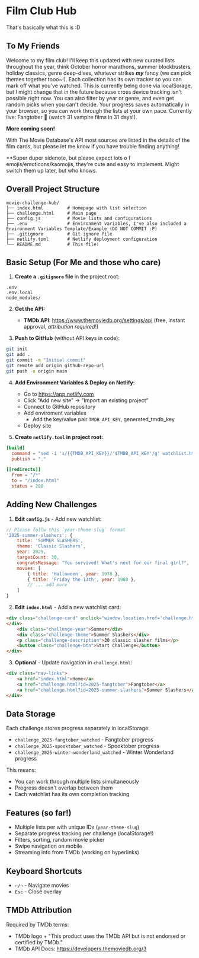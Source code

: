 # Film Club Hub

That's basically what this is :D

## To My Friends

Welcome to my film club! I'll keep this updated with new curated lists throughout the year, think October horror marathons, summer blockbusters, holiday classics, genre deep-dives, whatever strikes **_my_** fancy (we can pick themes together tooo~!). Each collection has its own tracker so you can mark off what you've watched. This is currently being done via localSorage, but I might change that in the future because cross device tracking isn't possible right now. You can also filter by year or genre, and even get random picks when you can't decide. Your progress saves automatically in your browser, so you can work through the lists at your own pace. Currently live: Fangtober 🦇 (watch 31 vampire films in 31 days!).

**More coming soon!**

With The Movie Database's API most sources are listed in the details of the film cards, but please let me know if you have trouble finding anything!

**Super duper sidenote, but please expect lots o f emojis/emoticons/kaomojis, they're cute and easy to implement. Might switch them up later, but who knows.

## Overall Project Structure

```
movie-challenge-hub/
├── index.html         # Homepage with list selection
├── challenge.html     # Main page
├── config.js          # Movie lists and configurations
├── .env               # Environment variables, I've also included a Environment Variables Template/Example (DO NOT COMMIT :P)
├── .gitignore         # Git ignore file
├── netlify.toml       # Netlify deployment configuration
└── README.md          # This file!
```

## Basic Setup (For Me and those who care)

1. **Create a `.gitignore` file** in the project root:
```
.env
.env.local
node_modules/
```

2. **Get the API:**
   - **TMDb API**: https://www.themoviedb.org/settings/api (free, instant approval, *attribution required*!)

3. **Push to GitHub** (without API keys in code):
```bash
git init
git add .
git commit -m "Initial commit"
git remote add origin github-repo-url
git push -u origin main
```

4. **Add Environment Variables & Deploy on Netlify:**
   - Go to https://app.netlify.com
   - Click "Add new site" → "Import an existing project"
   - Connect to GitHub repository
   - Add enviroment variables
      - Add the key/value pair `TMDB_API_KEY`, generated_tmdb_key
   - Deploy site

5. **Create `netlify.toml` in project root:**
```toml
[build]
  command = "sed -i 's/{{TMDB_API_KEY}}/'$TMDB_API_KEY'/g' watchlist.html"
  publish = "."

[[redirects]]
  from = "/*"
  to = "/index.html"
  status = 200
```

## Adding New Challenges

1. **Edit `config.js`** - Add new watchlist:

```javascript
// Please follw this `year-theme-slug` format
'2025-summer-slashers': {
    title: 'SUMMER SLASHERS',
    theme: 'Classic Slashers',
    year: 2025,
    targetCount: 30,
    congratsMessage: "You survived! What's next for our final girl?",
    movies: [
        { title: 'Halloween', year: 1978 },
        { title: 'Friday the 13th', year: 1980 },
        // ... add more
    ]
}
```

2. **Edit `index.html`** - Add a new watchlist card:

```html
<div class="challenge-card" onclick="window.location.href='challenge.html?id=2025-summer-slashers'">
</div>
    <div class="challenge-year">Summer</div>
    <div class="challenge-theme">Summer Slashers</div>
    <p class="challenge-description">30 classic slasher films</p>
    <button class="challenge-btn">Start Challenge</button>
</div>
```

3. **Optional** - Update navigation in `challenge.html`: 
<!--Will update with dropdown-->
```html
<div class="nav-links">
    <a href="index.html">Home</a>
    <a href="challenge.html?id=2025-fangtober">Fangtober</a>
    <a href="challenge.html?id=2025-summer-slashers">Summer Slashers</a>
</div>
```

## Data Storage

Each challenge stores progress separately in localStorage:
- `challenge_2025-fangtober_watched` - Fangtober progress
- `challenge_2025-spooktober_watched` - Spooktober progress
- `challenge_2025-winter-wonderland_watched` - Winter Wonderland progress

This means:
- You can work through multiple lists simultaneously
- Progress doesn't overlap between them
- Each watchlist has its own completion tracking

## Features (so far!)

- Multiple lists per with unique IDs (`year-theme-slug`)
- Separate progress tracking per challenge (localStorage!)
- Filters, sorting, random movie picker
- Swipe navigation on mobile
- Streaming info from TMDb (working on hyperlinks)

## Keyboard Shortcuts

- `←/→` - Navigate movies
- `Esc` - Close overlay

## TMDb Attribution

Required by TMDb terms:
- TMDb logo + "This product uses the TMDb API but is not endorsed or certified by TMDb."
- TMDb API Docs: https://developers.themoviedb.org/3
